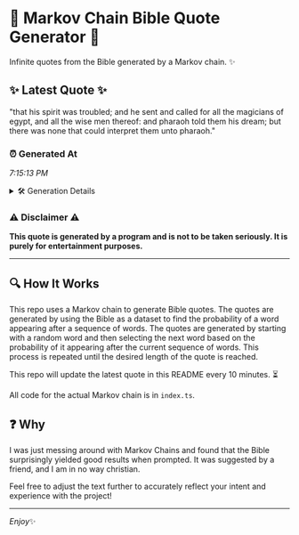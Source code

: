 # 📖 Markov Chain Bible Quote Generator 📖

Infinite quotes from the Bible generated by a Markov chain. ✨

## ✨ Latest Quote ✨
"that his spirit was troubled; and he sent and called for all the magicians of egypt, and all the wise men thereof: and pharaoh told them his dream; but there was none that could interpret them unto pharaoh."

### ⏰ Generated At
*7:15:13 PM*

<details>
    <summary>🛠️ Generation Details</summary>
    <p>
        <strong>🌱 Seed:</strong> that<br>
        <strong>🔄 Iterations:</strong> 37<br>
        <strong>📜 Context History:</strong><br>[ that ]: his<br>[ that, his ]: spirit<br>[ that, his, spirit ]: was<br>[ that, his, spirit, was ]: troubled;<br>[ that, his, spirit, was, troubled; ]: and<br>[ that, his, spirit, was, troubled;, and ]: he<br>[ his, spirit, was, troubled;, and, he ]: sent<br>[ spirit, was, troubled;, and, he, sent ]: and<br>[ was, troubled;, and, he, sent, and ]: called<br>[ troubled;, and, he, sent, and, called ]: for<br>[ and, he, sent, and, called, for ]: all<br>[ he, sent, and, called, for, all ]: the<br>[ sent, and, called, for, all, the ]: magicians<br>[ and, called, for, all, the, magicians ]: of<br>[ called, for, all, the, magicians, of ]: egypt,<br>[ for, all, the, magicians, of, egypt, ]: and<br>[ all, the, magicians, of, egypt,, and ]: all<br>[ the, magicians, of, egypt,, and, all ]: the<br>[ magicians, of, egypt,, and, all, the ]: wise<br>[ of, egypt,, and, all, the, wise ]: men<br>[ egypt,, and, all, the, wise, men ]: thereof:<br>[ and, all, the, wise, men, thereof: ]: and<br>[ all, the, wise, men, thereof:, and ]: pharaoh<br>[ the, wise, men, thereof:, and, pharaoh ]: told<br>[ wise, men, thereof:, and, pharaoh, told ]: them<br>[ men, thereof:, and, pharaoh, told, them ]: his<br>[ thereof:, and, pharaoh, told, them, his ]: dream;<br>[ and, pharaoh, told, them, his, dream; ]: but<br>[ pharaoh, told, them, his, dream;, but ]: there<br>[ told, them, his, dream;, but, there ]: was<br>[ them, his, dream;, but, there, was ]: none<br>[ his, dream;, but, there, was, none ]: that<br>[ dream;, but, there, was, none, that ]: could<br>[ but, there, was, none, that, could ]: interpret<br>[ there, was, none, that, could, interpret ]: them<br>[ was, none, that, could, interpret, them ]: unto<br>[ none, that, could, interpret, them, unto ]: pharaoh.<br>
    </p>
</details>

### ⚠️ Disclaimer ⚠️
**This quote is generated by a program and is not to be taken seriously. It is purely for entertainment purposes.**

---

## 🔍 How It Works

This repo uses a Markov chain to generate Bible quotes. The quotes are generated by using the Bible as a dataset to find the probability of a word appearing after a sequence of words. The quotes are generated by starting with a random word and then selecting the next word based on the probability of it appearing after the current sequence of words. This process is repeated until the desired length of the quote is reached.

This repo will update the latest quote in this README every 10 minutes. ⏳

All code for the actual Markov chain is in `index.ts`.

## ❓ Why

I was just messing around with Markov Chains and found that the Bible surprisingly yielded good results when prompted. 
It was suggested by a friend, and I am in no way christian.

Feel free to adjust the text further to accurately reflect your intent and experience with the project!

---

*Enjoy*✨
